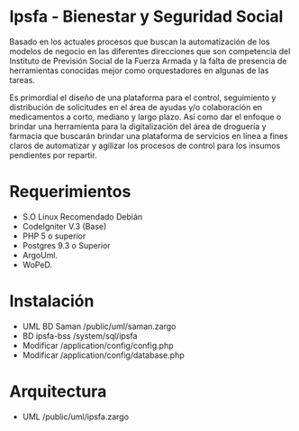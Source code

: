 # Ipsfa - Bienestar y Seguridad Social
Basado en los actuales procesos que buscan la automatización de los modelos de negocio en las diferentes direcciones que son competencia del Instituto de Previsión Social de la Fuerza Armada y la falta de presencia de herramientas conocidas mejor como orquestadores en algunas de las tareas.

Es primordial el diseño de una plataforma para el control, seguimiento y distribución de solicitudes en el área de ayudas y/o colaboración en medicamentos a corto, mediano y largo plazo. Así como dar el enfoque o brindar una herramienta para la digitalización del área de droguería y farmacia que buscarán brindar una plataforma de servicios en línea a fines claros de automatizar y agilizar los procesos de control para los insumos pendientes por repartir.

# Requerimientos
  - S.O Linux Recomendado Debián
  - CodeIgniter V.3 (Base)
  - PHP 5 o superior
  - Postgres 9.3 o Superior
  - ArgoUml.
  - WoPeD.
  
# Instalación
  - UML BD Saman /public/uml/saman.zargo
  - BD ipsfa-bss /system/sql/ipsfa
  - Modificar /application/config/config.php
  - Modificar /application/config/database.php
  
# Arquitectura
  - UML /public/uml/ipsfa.zargo
